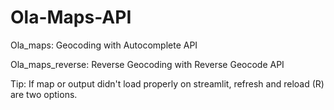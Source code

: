 # Ola-Maps-API

Ola_maps: Geocoding with Autocomplete API

Ola_maps_reverse: Reverse Geocoding with Reverse Geocode API

Tip: If map or output didn't load properly on streamlit, refresh and reload (R) are two options.
